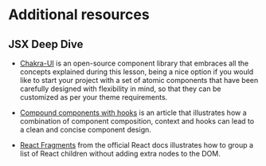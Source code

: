 # Additional resources

## JSX Deep Dive

- [Chakra-UI](https://chakra-ui.com/) is an open-source component library that embraces all the concepts explained during this lesson, being a nice option if you would like to start your project with a set of atomic components that have been carefully designed with flexibility in mind, so that they can be customized as per your theme requirements. 

- [Compound components with hooks](https://kentcdodds.com/blog/compound-components-with-react-hooks) is an article that illustrates how a combination of component composition, context and hooks can lead to a clean and concise component design.  

- [React Fragments](https://reactjs.org/docs/fragments.html) from the official React docs illustrates how to group a list of React children without adding extra nodes to the DOM.

